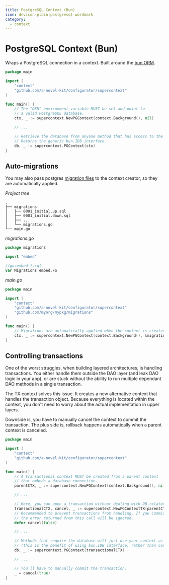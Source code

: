 ```yaml
---
title: PostgreSQL Context (Bun)
icon: devicon-plain:postgresql-wordmark
category:
  - context
---
```


# PostgreSQL Context (Bun)

Wraps a PostgreSQL connection in a context. Built around the [bun ORM](https://bun.uptrace.dev/).

```go
package main

import (
	"context"
	"github.com/a-novel-kit/configurator/supercontext"
)

func main() {
	// The "DSN" environment variable MUST be set and point to
	// a valid PostgreSQL database.
	ctx, _ := supercontext.NewPGContext(context.Background(), nil)

	// ...

	// Retrieve the database from anyone method that has access to the context.
	// Returns the generic bun.IDB interface.
	db, _ := supercontext.PGContext(ctx)
}
```

## Auto-migrations

You may also pass postgres [migration files](https://bun.uptrace.dev/guide/migrations.html) to the context creator,
so they are automatically applied.

_Project tree_

```plaintext
.
├── migrations
│   ├── 0001_initial.up.sql
│   ├── 0001_initial.down.sql
│   ├── ...
│   └── migrations.go
└── main.go
```

_migrations.go_

```go
package migrations

import "embed"

//go:embed *.sql
var Migrations embed.FS
```

_main.go_

```go
package main

import (
	"context"
	"github.com/a-novel-kit/configurator/supercontext"
	"github.com/myorg/mypkg/migrations"
)

func main() {
	// Migrations are automatically applied when the context is created.
	ctx, _ := supercontext.NewPGContext(context.Background(), &migrations.Migrations)
}
```

## Controlling transactions

One of the worst struggles, when building layered architectures, is handling transactions. You either handle
them outside the DAO layer (and leak DAO logic in your app), or are stuck without the ability to run multiple
dependant DAO methods in a single transaction.

The TX context solves this issue. It creates a new alternative context that handles the transaction object. Because
everything is located within the context, you don't need to worry about the actual implementation in upper layers.

Downside is, you have to manually cancel the context to commit the transaction. The plus side is, rollback happens
automatically when a parent context is canceled.

```go
package main

import (
	"context"
	"github.com/a-novel-kit/configurator/supercontext"
)

func main() {
	// A transactional context MUST be created from a parent context
	// that embeds a database connection.
	parentCTX, _ := supercontext.NewPGContext(context.Background(), nil)

	// ...

	// Here, you can open a transaction without dealing with DB-related logic.
	transactionalCTX, cancel, _ := supercontext.NewPGContextTX(parentCTX, nil)
	// Recommended to prevent transactions from handling. If you commit anyway,
	// the error returned from this call will be ignored.
    defer cancel(false)

	// ...

	// Methods that require the database will just use your context as always
	// (this is the benefit of using bun.IDB interface, rather than concrete types).
	db, _ := supercontext.PGContext(transactionalCTX)

	// ...

	// You'll have to manually commit the transaction.
	_ = cancel(true)
}
```
